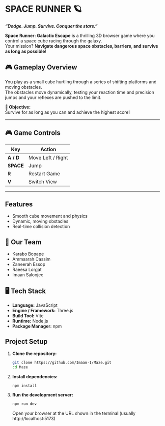 # **SPACE RUNNER** 🪐 

**_“Dodge. Jump. Survive. Conquer the stars.”_**

**Space Runner: Galactic Escape** is a thrilling 3D browser game where you control a space cube racing through the galaxy.  
Your mission? **Navigate dangerous space obstacles, barriers, and survive as long as possible!**

## 🎮 **Gameplay Overview**

You play as a small cube hurtling through a series of shifting platforms and moving obstacles.  
The obstacles move dynamically, testing your reaction time and precision jumps and your reflexes are pushed to the limit.

**🎯 Objective:**  
Survive for as long as you can and achieve the highest score!

---

## 🎮  **Game Controls**

| Key | Action |
|-----|---------|
| **A / D** | Move Left / Right |
| **SPACE** | Jump |
| **R** | Restart Game |
| **V** | Switch View |

---

##  **Features**

- Smooth cube movement and physics  
- Dynamic, moving obstacles  
- Real-time collision detection

## 👥 Our Team
- Karabo Bopape   
- Ammaarah Cassim   
- Zaneerah Essop   
- Raeesa Lorgat   
- Imaan Saloojee  

## 🖥 **Tech Stack**

- **Language:** JavaScript  
- **Engine / Framework:** Three.js  
- **Build Tool:** Vite  
- **Runtime:** Node.js  
- **Package Manager:** npm 

##  **Project Setup**

1. **Clone the repository:**
   ```bash
   git clone https://github.com/Imaan-1/Maze.git
   cd Maze
   ```
2. **Install dependencies:**
    ```bash
    npm install
    ```
3. **Run the development server:**
   ```bash
   npm run dev
   ```
    Open your browser at the URL shown in the terminal (usually http://localhost:5173)
       
